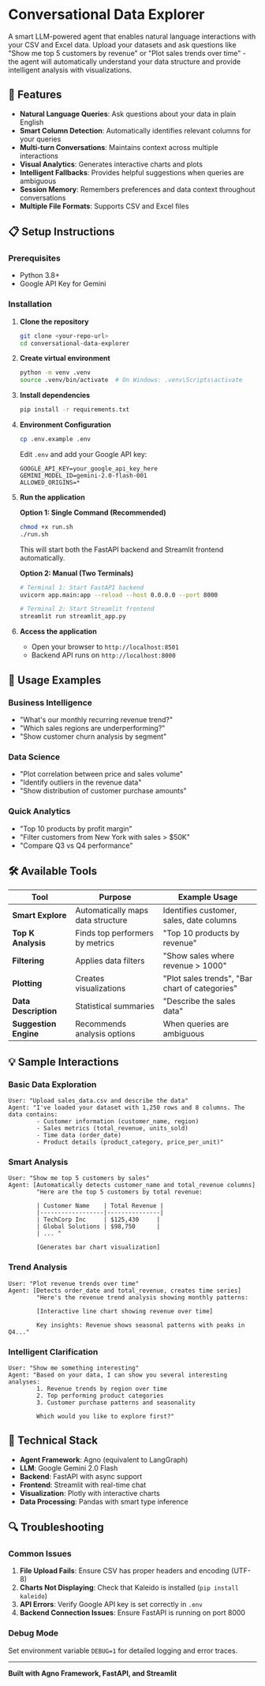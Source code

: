 # Conversational Data Explorer

A smart LLM-powered agent that enables natural language interactions with your CSV and Excel data. Upload your datasets and ask questions like "Show me top 5 customers by revenue" or "Plot sales trends over time" - the agent will automatically understand your data structure and provide intelligent analysis with visualizations.

## 🚀 Features

- **Natural Language Queries**: Ask questions about your data in plain English
- **Smart Column Detection**: Automatically identifies relevant columns for your queries
- **Multi-turn Conversations**: Maintains context across multiple interactions
- **Visual Analytics**: Generates interactive charts and plots
- **Intelligent Fallbacks**: Provides helpful suggestions when queries are ambiguous
- **Session Memory**: Remembers preferences and data context throughout conversations
- **Multiple File Formats**: Supports CSV and Excel files

## 📋 Setup Instructions

### Prerequisites

- Python 3.8+
- Google API Key for Gemini

### Installation

1. **Clone the repository**
   ```bash
   git clone <your-repo-url>
   cd conversational-data-explorer
   ```

2. **Create virtual environment**
   ```bash
   python -m venv .venv
   source .venv/bin/activate  # On Windows: .venv\Scripts\activate
   ```

3. **Install dependencies**
   ```bash
   pip install -r requirements.txt
   ```

4. **Environment Configuration**
   ```bash
   cp .env.example .env
   ```
   
   Edit `.env` and add your Google API key:
   ```
   GOOGLE_API_KEY=your_google_api_key_here
   GEMINI_MODEL_ID=gemini-2.0-flash-001
   ALLOWED_ORIGINS=*
   ```

5. **Run the application**

   **Option 1: Single Command (Recommended)**
   ```bash
   chmod +x run.sh
   ./run.sh
   ```
   This will start both the FastAPI backend and Streamlit frontend automatically.

   **Option 2: Manual (Two Terminals)**
   ```bash
   # Terminal 1: Start FastAPI backend
   uvicorn app.main:app --reload --host 0.0.0.0 --port 8000
   
   # Terminal 2: Start Streamlit frontend
   streamlit run streamlit_app.py
   ```

6. **Access the application**
   - Open your browser to `http://localhost:8501`
   - Backend API runs on `http://localhost:8000`

## 🎯 Usage Examples

### Business Intelligence
- "What's our monthly recurring revenue trend?"
- "Which sales regions are underperforming?"
- "Show customer churn analysis by segment"

### Data Science
- "Plot correlation between price and sales volume"
- "Identify outliers in the revenue data"
- "Show distribution of customer purchase amounts"

### Quick Analytics
- "Top 10 products by profit margin"
- "Filter customers from New York with sales > $50K"
- "Compare Q3 vs Q4 performance"

## 🛠️ Available Tools

| Tool | Purpose | Example Usage |
|------|---------|---------------|
| **Smart Explore** | Automatically maps data structure | Identifies customer, sales, date columns |
| **Top K Analysis** | Finds top performers by metrics | "Top 10 products by revenue" |
| **Filtering** | Applies data filters | "Show sales where revenue > 1000" |
| **Plotting** | Creates visualizations | "Plot sales trends", "Bar chart of categories" |
| **Data Description** | Statistical summaries | "Describe the sales data" |
| **Suggestion Engine** | Recommends analysis options | When queries are ambiguous |

## 💡 Sample Interactions

### Basic Data Exploration
```
User: "Upload sales_data.csv and describe the data"
Agent: "I've loaded your dataset with 1,250 rows and 8 columns. The data contains:
        - Customer information (customer_name, region)
        - Sales metrics (total_revenue, units_sold)
        - Time data (order_date)
        - Product details (product_category, price_per_unit)"
```

### Smart Analysis
```
User: "Show me top 5 customers by sales"
Agent: [Automatically detects customer_name and total_revenue columns]
        "Here are the top 5 customers by total revenue:
        
        | Customer Name    | Total Revenue |
        |------------------|---------------|
        | TechCorp Inc     | $125,430     |
        | Global Solutions | $98,750      |
        | ... "
        
        [Generates bar chart visualization]
```

### Trend Analysis
```
User: "Plot revenue trends over time"
Agent: [Detects order_date and total_revenue, creates time series]
        "Here's the revenue trend analysis showing monthly patterns:
        
        [Interactive line chart showing revenue over time]
        
        Key insights: Revenue shows seasonal patterns with peaks in Q4..."
```

### Intelligent Clarification
```
User: "Show me something interesting"
Agent: "Based on your data, I can show you several interesting analyses:
        1. Revenue trends by region over time
        2. Top performing product categories
        3. Customer purchase patterns and seasonality
        
        Which would you like to explore first?"
```

## 🔧 Technical Stack

- **Agent Framework**: Agno (equivalent to LangGraph)
- **LLM**: Google Gemini 2.0 Flash
- **Backend**: FastAPI with async support
- **Frontend**: Streamlit with real-time chat
- **Visualization**: Plotly with interactive charts
- **Data Processing**: Pandas with smart type inference

## 🔍 Troubleshooting

### Common Issues
1. **File Upload Fails**: Ensure CSV has proper headers and encoding (UTF-8)
2. **Charts Not Displaying**: Check that Kaleido is installed (`pip install kaleido`)
3. **API Errors**: Verify Google API key is set correctly in `.env`
4. **Backend Connection Issues**: Ensure FastAPI is running on port 8000

### Debug Mode
Set environment variable `DEBUG=1` for detailed logging and error traces.

---

**Built with Agno Framework, FastAPI, and Streamlit**